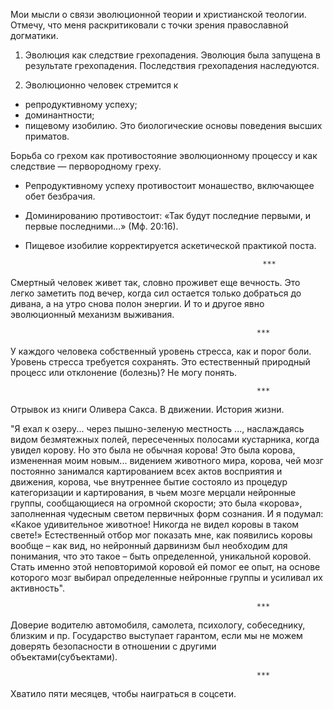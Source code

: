 Мои мысли о связи эволюционной теории и христианской теологии. Отмечу, что меня раскритиковали с точки зрения православной догматики. 

1) Эволюция как следствие грехопадения. Эволюция была запущена в результате грехопадения. Последствия грехопадения наследуются.

2) Эволюционно человек стремится к
- репродуктивному успеху;
- доминантности;
- пищевому изобилию.
Это биологические основы поведения высших приматов.

Борьба со грехом как противостояние эволюционному процессу и как следствие — первородному греху.
- Репродуктивному успеху противостоит монашество, включающее обет безбрачия.
- Доминированию противостоит: «Так будут последние первыми, и первые последними…» (Мф. 20:16).
- Пищевое изобилие корректируется аскетической практикой поста.

                                                           ***

Смертный человек живет так, словно проживет еще вечность. 
Это легко заметить под вечер, когда сил остается только добраться до дивана, а на утро снова полон энергии. И то и другое явно эволюционный механизм выживания.

                                                           ***

У каждого человека собственный уровень стресса, как и порог боли. Уровень стресса требуется сохранять. Это естественный природный процесс или отклонение (болезнь)? Не могу понять. 

                                                           ***

Отрывок из книги Оливера Сакса. В движении. История жизни.

"Я ехал к озеру... через пышно-зеленую местность ..., наслаждаясь видом безмятежных полей, пересеченных полосами кустарника, когда увидел корову. Но это была не обычная корова! Это была корова, измененная моим новым... видением животного мира, корова, чей мозг постоянно занимался картированием всех актов восприятия и движения, корова, чье внутреннее бытие состояло из процедур категоризации и картирования, в чьем мозге мерцали нейронные группы, сообщающиеся на огромной скорости; это была «корова», заполненная чудесным светом первичных форм сознания. И я подумал: «Какое удивительное животное! Никогда не видел коровы в таком свете!»
Естественный отбор мог показать мне, как появились коровы вообще – как вид, но нейронный дарвинизм был необходим для понимания, что это такое – быть определенной, уникальной коровой. Стать именно этой неповторимой коровой ей помог ее опыт, на основе которого мозг выбирал определенные нейронные группы и усиливал их активность".

                                                           ***

Доверие водителю автомобиля, самолета, психологу, собеседнику, близким и пр. Государство выступает гарантом, если мы не можем доверять безопасности в отношении с другими объектами(субъектами). 

                                                           ***

Хватило пяти месяцев, чтобы наиграться в соцсети.






